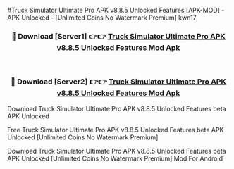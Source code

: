 #Truck Simulator Ultimate Pro APK v8.8.5 Unlocked Features [APK-MOD] - APK Unlocked - [Unlimited Coins No Watermark Premium] kwn17



<div align="center">

<h3>🔴 Download [Server1] 👉👉 <a href="https://momento.my/?title=Truck_Simulator_Ultimate_Pro_APK_v8.8.5_Unlocked_Features">Truck Simulator Ultimate Pro APK v8.8.5 Unlocked Features Mod Apk</a></h3><br>

<h3>🔴 Download [Server2] 👉👉 <a href="https://momento.my/?title=Truck_Simulator_Ultimate_Pro_APK_v8.8.5_Unlocked_Features">Truck Simulator Ultimate Pro APK v8.8.5 Unlocked Features Mod Apk</a></h3>
</div>



Download Truck Simulator Ultimate Pro APK v8.8.5 Unlocked Features beta APK Unlocked

Free Truck Simulator Ultimate Pro APK v8.8.5 Unlocked Features beta APK Unlocked [Unlimited Coins No Watermark Premium]

Download Truck Simulator Ultimate Pro APK v8.8.5 Unlocked Features beta APK Unlocked [Unlimited Coins No Watermark Premium] Mod For Android
